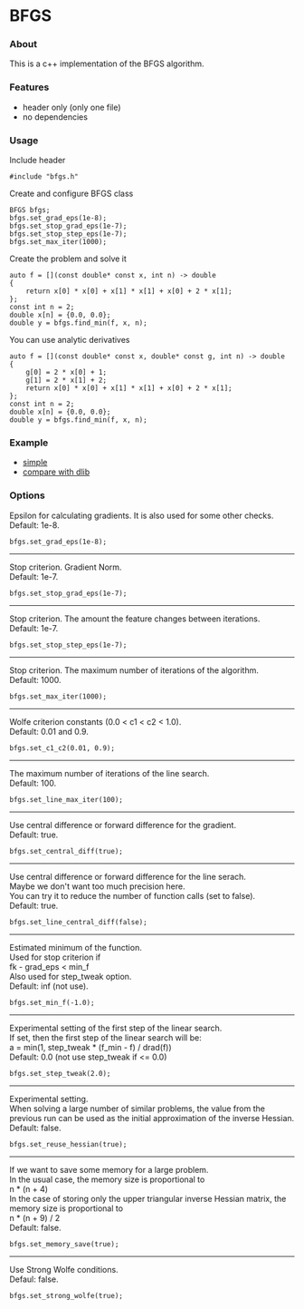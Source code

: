 # BFGS


### About
This is a c++ implementation of the BFGS algorithm.


### Features
* header only (only one file)
* no dependencies


### Usage

Include header
```
#include "bfgs.h"
```

Create and configure BFGS class
```
BFGS bfgs;
bfgs.set_grad_eps(1e-8);
bfgs.set_stop_grad_eps(1e-7);
bfgs.set_stop_step_eps(1e-7);
bfgs.set_max_iter(1000);
```

Create the problem and solve it
```
auto f = [](const double* const x, int n) -> double
{
    return x[0] * x[0] + x[1] * x[1] + x[0] + 2 * x[1];
};
const int n = 2;
double x[n] = {0.0, 0.0};
double y = bfgs.find_min(f, x, n);
```

You can use analytic derivatives
```
auto f = [](const double* const x, double* const g, int n) -> double
{
    g[0] = 2 * x[0] + 1;
    g[1] = 2 * x[1] + 2;
    return x[0] * x[0] + x[1] * x[1] + x[0] + 2 * x[1];
};
const int n = 2;
double x[n] = {0.0, 0.0};
double y = bfgs.find_min(f, x, n);
```

### Example
* [simple](example/simple)
* [compare with dlib](example/dlib)


### Options

Epsilon for calculating gradients. It is also used for some other checks.<br/>
Default: 1e-8.
```
bfgs.set_grad_eps(1e-8);
```

---
Stop criterion. Gradient Norm.<br/>
Default: 1e-7.
```
bfgs.set_stop_grad_eps(1e-7);
```

---
Stop criterion. The amount the feature changes between iterations.<br/>
Default: 1e-7.
```
bfgs.set_stop_step_eps(1e-7);
```

---
Stop criterion. The maximum number of iterations of the algorithm.<br/>
Default: 1000.
```
bfgs.set_max_iter(1000);
```

---
Wolfe criterion constants (0.0 < c1 < c2 < 1.0).<br/>
Default: 0.01 and 0.9.
```
bfgs.set_c1_c2(0.01, 0.9);
```

---
The maximum number of iterations of the line search.<br/>
Default: 100.
```
bfgs.set_line_max_iter(100);
```

---
Use central difference or forward difference for the gradient.<br/>
Default: true.
```
bfgs.set_central_diff(true);
```

---
Use central difference or forward difference for the line serach.<br/>
Maybe we don't want too much precision here.<br/>
You can try it to reduce the number of function calls (set to false).<br/>
Default: true.
```
bfgs.set_line_central_diff(false);
```

---
Estimated minimum of the function.<br/>
Used for stop criterion if<br/>
fk - grad_eps < min_f<br/>
Also used for step_tweak option.<br/>
Default: inf (not use).
```
bfgs.set_min_f(-1.0);
```

---
Experimental setting of the first step of the linear search.<br/>
If set, then the first step of the linear search will be:<br/>
a = min(1, step_tweak * (f_min - f) / drad(f))<br/>
Default: 0.0 (not use step_tweak if <= 0.0)
```
bfgs.set_step_tweak(2.0);
```

---
Experimental setting.<br/>
When solving a large number of similar problems, the value from the previous run can be used as the initial approximation of the inverse Hessian.<br/>
Default: false.
```
bfgs.set_reuse_hessian(true);
```

---
If we want to save some memory for a large problem.<br/>
In the usual case, the memory size is proportional to<br/>
n * (n + 4)<br/>
In the case of storing only the upper triangular inverse Hessian matrix, the memory size is proportional to<br/>
n * (n + 9) / 2<br/>
Default: false.<br/>
```
bfgs.set_memory_save(true);
```

---
Use Strong Wolfe conditions.<br/>
Defaul: false.
```
bfgs.set_strong_wolfe(true);
```
